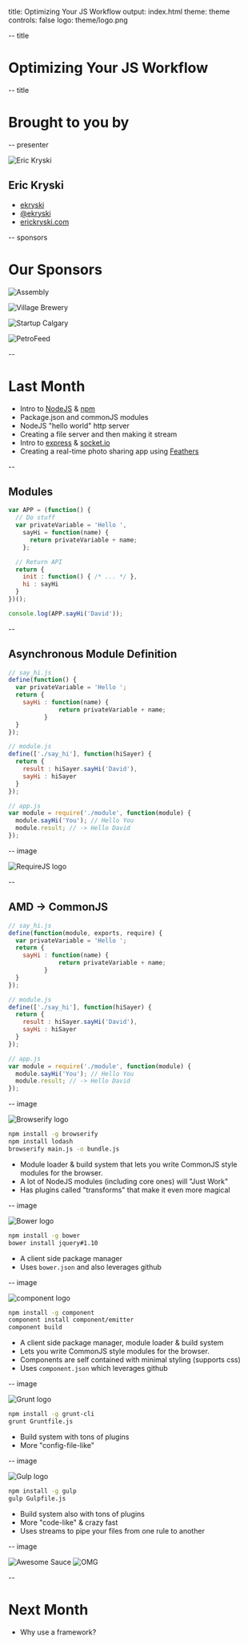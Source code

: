 title: Optimizing Your JS Workflow
output: index.html
theme: theme
controls: false
logo: theme/logo.png

-- title

# Optimizing Your JS Workflow

-- title

# Brought to you by

-- presenter

![Eric Kryski](http://gravatar.com/avatar/23aba778a7daae99348aeb0728cf4aec?s=200)

## Eric Kryski

* [<i class="fa fa-github"></i> ekryski](https://github.com/ekryski)
* [<i class="fa fa-twitter"></i> @ekryski](http://twitter.com/ekryski)
* [<i class="fa fa-home"></i> erickryski.com](http://erickryski.com)

-- sponsors

# Our Sponsors

![Assembly](img/sponsors/assembly_logo.png)

![Village Brewery](img/sponsors/village_brewery_logo.png)

![Startup Calgary](img/sponsors/startup_calgary_logo.png)

![PetroFeed](img/sponsors/petrofeed_logo.png)

--

# Last Month

* Intro to [NodeJS](http://nodejs.org) & [npm](http://npmjs.org)
* Package.json and commonJS modules
* NodeJS "hello world" http server
* Creating a file server and then making it stream
* Intro to [express](http://expressjs.com) & [socket.io](http://socket.io)
* Creating a real-time photo sharing app using [Feathers](http://feathersjs.com)

--

## Modules

```javascript
var APP = (function() {
  // Do stuff
  var privateVariable = 'Hello ',
    sayHi = function(name) {
      return privateVariable + name;
    };

  // Return API
  return {
    init : function() { /* ... */ },
    hi : sayHi
  }
})();

console.log(APP.sayHi('David'));
```

--

## Asynchronous Module Definition

```javascript
// say_hi.js
define(function() {
  var privateVariable = 'Hello ';
  return {
    sayHi : function(name) {
              return privateVariable + name;
          }
  }
});

// module.js
define(['./say_hi'], function(hiSayer) {
  return {
    result : hiSayer.sayHi('David'),
    sayHi : hiSayer
  }
});

// app.js
var module = require('./module', function(module) {
  module.sayHi('You'); // Hello You
  module.result; // -> Hello David
});
```

-- image

<img src="img/requirejs-logo.png" alt="RequireJS logo" style="max-width: 240px;">

--

## AMD -> CommonJS

```javascript
// say_hi.js
define(function(module, exports, require) {
  var privateVariable = 'Hello ';
  return {
    sayHi : function(name) {
              return privateVariable + name;
          }
  }
});

// module.js
define(['./say_hi'], function(hiSayer) {
  return {
    result : hiSayer.sayHi('David'),
    sayHi : hiSayer
  }
});

// app.js
var module = require('./module', function(module) {
  module.sayHi('You'); // Hello You
  module.result; // -> Hello David
});
```

-- image

<img src="img/browserify-logo.png" alt="Browserify logo" style="max-width: 400px;">

```bash
npm install -g browserify
npm install lodash
browserify main.js -o bundle.js
```

* Module loader & build system that lets you write CommonJS style modules for the browser.
* A lot of NodeJS modules (including core ones) will "Just Work"
* Has plugins called "transforms" that make it even more magical

-- image

<img src="img/bower-logo.png" alt="Bower logo" style="max-width: 240px;">

```bash
npm install -g bower
bower install jquery#1.10
```

* A client side package manager
* Uses `bower.json` and also leverages github

-- image

![component logo](img/component-logo.jpg)

```bash
npm install -g component
component install component/emitter
component build
```

* A client side package manager, module loader & build system
* Lets you write CommonJS style modules for the browser.
* Components are self contained with minimal styling (supports css)
* Uses `component.json` which leverages github

-- image

<img src="img/grunt-logo.png" alt="Grunt logo" style="max-height: 240px; max-width: 240px;">

```bash
npm install -g grunt-cli
grunt Gruntfile.js
```

* Build system with tons of plugins
* More "config-file-like"

-- image

<img src="img/gulp-logo.png" alt="Gulp logo" style="max-height: 240px; max-width: 240px;">

```bash
npm install -g gulp
gulp Gulpfile.js
```

* Build system also with tons of plugins
* More "code-like" & crazy fast
* Uses streams to pipe your files from one rule to another

-- image

<img src="img/combined.png" alt="Awesome Sauce">

<img src="img/omg.gif" alt="OMG" style="max-height: 240px; max-width: 240px; margin-top: -120px;">

--

# Next Month

* Why use a framework?

